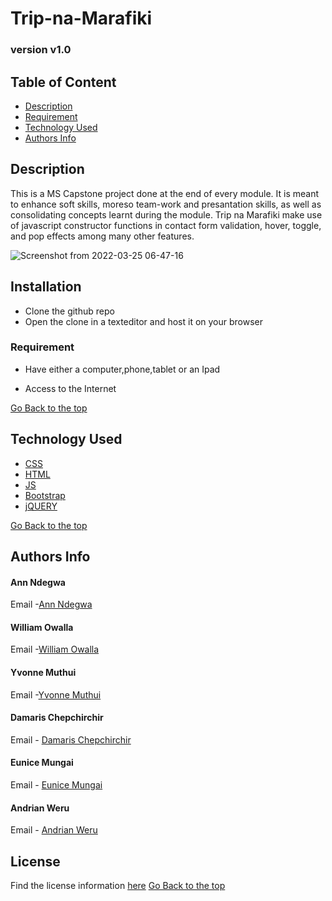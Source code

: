 # Trip-na-Marafiki


### version v1.0


## Table of Content

+ [Description](#description)
+ [Requirement](#requirement)
+ [Technology Used](#technology-used)
+ [Authors Info](#authors-info)


## Description

This is a MS Capstone project done at the end of every module. It is meant to enhance soft skills, moreso team-work and presantation skills, as well as consolidating concepts learnt during the module. Trip na Marafiki make use of javascript constructor functions in contact form validation, hover, toggle, and pop effects among many other features.

![Screenshot from 2022-03-25 06-47-16](https://user-images.githubusercontent.com/98161657/160051406-5b8d7ad5-2fe1-4ddd-a5d4-e25875d0f9c0.png)


## Installation
* Clone the github repo
* Open the clone in a texteditor and host it on your browser

### Requirement

* Have either a computer,phone,tablet or an Ipad

* Access to the Internet

[Go Back to the top](#Trip-na-Marafiki)


## Technology Used
* [CSS](https://developer.mozilla.org/en-US/docs/Web/CSS)
* [HTML](https://developer.mozilla.org/en-US/docs/Glossary/HTML)
* [JS](https://en.wikipedia.org/wiki/JavaScript)
* [Bootstrap](https://getbootstrap.com/)
* [jQUERY](https://jquery.com/)


[Go Back to the top](#Trip-na-Marafiki)


## Authors Info
#### Ann Ndegwa
Email -[Ann Ndegwa](ann.ndegwa@student.moringaschool.com)

#### William Owalla
Email -[William Owalla](william.owalla@student.moringaschool.com)

#### Yvonne Muthui
Email -[Yvonne Muthui](yvonne.muthui@student.moringaschool.com)

#### Damaris Chepchirchir
Email - [Damaris Chepchirchir](damaris.chepchirchir@student.moringaschool.com)
     
#### Eunice Mungai
Email - [Eunice Mungai](eunice.mungai@student.moringaschool.com)

#### Andrian Weru
Email - [Andrian Weru](andrian.weru@student.moringaschool.com)


## License
Find the license information [here](LICENSE) 
[Go Back to the top](#Trip-na-Marafiki)